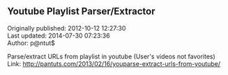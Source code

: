 ## Youtube Playlist Parser/Extractor  
Originally published: 2012-10-12 12:27:30  
Last updated: 2014-07-30 07:23:36  
Author: p@ntut$   
  
Parse/extract URLs from playlist in youtube (User's videos not favorites)
Link: http://pantuts.com/2013/02/16/youparse-extract-urls-from-youtube/